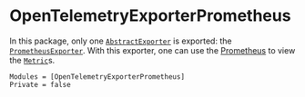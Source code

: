 # OpenTelemetryExporterPrometheus

In this package, only one [`AbstractExporter`](@ref) is exported: the [`PrometheusExporter`](@ref). With this exporter, one can use the [Prometheus](https://prometheus.io/) to view the [`Metric`](@ref)s.

```@autodocs
Modules = [OpenTelemetryExporterPrometheus]
Private = false
```